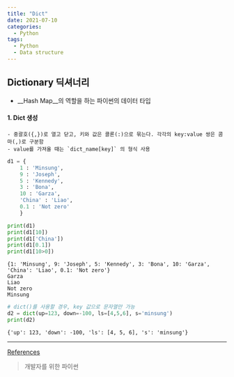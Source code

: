 ```yaml
---
title: "Dict" 
date: 2021-07-10  
categories:
  - Python
tags:
  - Python
  - Data structure
---
```


## Dictionary 딕셔너리

* __Hash Map__의 역할을 하는 파이썬의 데이터 타입

#### 1. Dict 생성
    - 중괄호({,})로 열고 닫고, 키와 값은 콜론(:)으로 묶는다. 각각의 key:value 쌍은 콤마(,)로 구분함  
    - value를 가져올 때는 `dict_name[key]` 의 형식 사용


```python
d1 = {
    1 : 'Minsung',
    9 : 'Joseph',
    5 : 'Kennedy',
    3 : 'Bona',
    10 : 'Garza',
    'China' : 'Liao',
    0.1 : 'Not zero'
    }

print(d1)
print(d1[10])
print(d1['China'])
print(d1[0.1])
print(d1[10>0])
```

    {1: 'Minsung', 9: 'Joseph', 5: 'Kennedy', 3: 'Bona', 10: 'Garza', 'China': 'Liao', 0.1: 'Not zero'}
    Garza
    Liao
    Not zero
    Minsung
    


```python
# dict()를 사용할 경우, key 값으로 문자열만 가능
d2 = dict(up=123, down=-100, ls=[4,5,6], s='minsung')
print(d2)
```

    {'up': 123, 'down': -100, 'ls': [4, 5, 6], 's': 'minsung'}
    

---

<u>References</u>
> 개발자를 위한 파이썬
